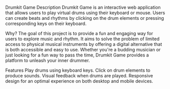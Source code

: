 Drumkit Game
Description
Drumkit Game is an interactive web application that allows users to play virtual drums using their keyboard or mouse. Users can create beats and rhythms by clicking on the drum elements or pressing corresponding keys on their keyboard.

Why?
The goal of this project is to provide a fun and engaging way for users to explore music and rhythm. It aims to solve the problem of limited access to physical musical instruments by offering a digital alternative that is both accessible and easy to use.
Whether you're a budding musician or just looking for a fun way to pass the time, Drumkit Game provides a platform to unleash your inner drummer.

 
Features
Play drums using keyboard keys.
Click on drum elements to produce sounds.
Visual feedback when drums are played.
Responsive design for an optimal experience on both desktop and mobile devices.

